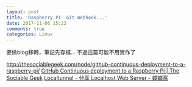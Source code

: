 ```yaml
---
layout: post
title: 'Raspberry PI  Git Webhook...'
date: 2017-11-06 15:22
comments: true
categories: Linux
---
```

要做blog移轉，筆記先存檔...
不過這篇可能不用實作了

http://thesociablegeek.com/node/github-continuous-deployment-to-a-raspberry-pi/
[GitHub Continuous deployment to a Raspberry Pi | The Sociable Geek](http://thesociablegeek.com/node/github-continuous-deployment-to-a-raspberry-pi/)
[Localtunnel - 分享 Localhost Web Server - 蟑螂窩](http://blog.roachking.net/blog/2013/05/01/localtunnel/)